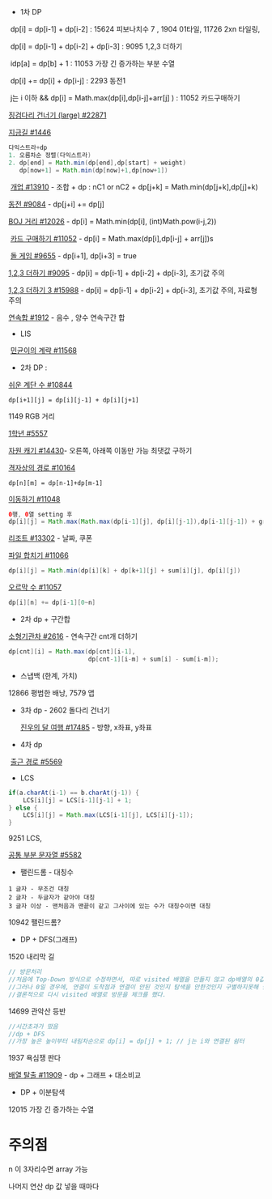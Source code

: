 * 1차 DP

​	dp[i] = dp[i-1] + dp[i-2]  :  15624 피보나치수 7 , 1904 01타일, 11726 2xn 타일링, 

​	dp[i] = dp[i-1] + dp[i-2] + dp[i-3] :   9095 1,2,3 더하기

​	idp[a] = dp[b] + 1 : 11053 가장 긴 증가하는 부분 수열

​	dp[i] += dp[i] + dp[i-j] : 2293 동전1

​	j는 i 이하 && dp[i] = Math.max(dp[i],dp[i-j]+arr[j] )  : 11052 카드구매하기

[	징검다리 건너기 (large) #22871](https://www.acmicpc.net/problem/22871)

[	지금길 #1446](https://www.acmicpc.net/problem/1446)	

```java
다익스트라+dp 
1. 오름차순 정렬(다익스트라)
2. dp[end] = Math.min(dp[end],dp[start] + weight)   
   dp[now+1] = Math.min(dp[now]+1,dp[now+1])
```

​	[개업 #13910](https://www.acmicpc.net/problem/13910) - 조합 + dp : nC1 or nC2  +  dp[j+k] = Math.min(dp[j+k],dp[j]+k)

[	동전 #9084](https://www.acmicpc.net/problem/9084) - dp[j+i] += dp[j]

[	BOJ 거리 #12026](https://www.acmicpc.net/problem/12026) - dp[i] = Math.min(dp[i], (int)Math.pow(i-j,2))

​	[카드 구매하기 #11052](https://www.acmicpc.net/problem/11052) - dp[i] = Math.max(dp[i],dp[i-j] + arr[j])s

​	[돌 게임 #9655](https://www.acmicpc.net/problem/9655) - dp[i+1], dp[i+3] = true

[1,2,3 더하기 #9095](https://www.acmicpc.net/problem/9095) - dp[i] = dp[i-1] + dp[i-2] + dp[i-3], 초기값 주의

[1,2,3 더하기 3 #15988](https://www.acmicpc.net/problem/15988) - dp[i] = dp[i-1] + dp[i-2] + dp[i-3], 초기값 주의, 자료형 주의

[연속합 #1912](https://www.acmicpc.net/problem/1912) - 음수 , 양수 연속구간 합



* LIS

​	[민균이의 계략 #11568](https://www.acmicpc.net/problem/11568)



* 2차 DP : 

[쉬운 계단 수 #10844](https://www.acmicpc.net/problem/10844) 

```
dp[i+1][j] = dp[i][j-1] + dp[i][j+1]
```

1149 RGB 거리

[1학년 #5557](https://www.acmicpc.net/problem/5557)

[자원 캐기 #14430](https://www.acmicpc.net/problem/14430)- 오른쪽, 아래쪽 이동만 가능 최댓값 구하기

[격자상의 경로 #10164](https://www.acmicpc.net/problem/10164) 

```
dp[n][m] = dp[n-1]+dp[m-1]
```

[이동하기 #11048](https://www.acmicpc.net/problem/11048)

```java
0행, 0열 setting 후
dp[i][j] = Math.max(Math.max(dp[i-1][j], dp[i][j-1]),dp[i-1][j-1]) + graph[i][j];
```

[리조트 #13302](https://www.acmicpc.net/problem/13302) - 날짜, 쿠폰

[파일 합치기 #11066](https://www.acmicpc.net/problem/11066) 

```java
dp[i][j] = Math.min(dp[i][k] + dp[k+1][j] + sum[i][j], dp[i][j])
```

[오르막 수 #11057](https://www.acmicpc.net/problem/11057) 

```java
dp[i][n] += dp[i-1][0~n]
```



* 2차 dp + 구간합

[소형기관차 #2616](https://www.acmicpc.net/problem/2616) - 연속구간 cnt개 더하기 

```java
dp[cnt][i] = Math.max(dp[cnt][i-1],
                      dp[cnt-1][i-m] + sum[i] - sum[i-m]);
```



* 스냅백 (한계, 가치)

12866 평범한 배낭, 7579 앱



* 3차 dp - 2602 돌다리 건너기

  [진우의 달 여행 #17485](https://www.acmicpc.net/problem/17485) - 방향, x좌표, y좌표

  

* 4차 dp

​	[출근 경로 #5569](https://www.acmicpc.net/problem/5569)



* LCS

```java
if(a.charAt(i-1) == b.charAt(j-1)) {
	LCS[i][j] = LCS[i-1][j-1] + 1;
} else {
	LCS[i][j] = Math.max(LCS[i-1][j], LCS[i][j-1]);
}
```

9251 LCS, 

[공통 부분 문자열 #5582](https://www.acmicpc.net/problem/5582)



* 팰린드롬 - 대칭수

```
1 글자 - 무조건 대칭
2 글자 - 두글자가 같아야 대칭
3 글자 이상 - 맨처음과 맨끝이 같고 그사이에 있는 수가 대칭수이면 대칭
```

10942 팰린드롬?



*  DP + DFS(그래프)

1520 내리막 길

```java
// 방문처리
//처음에 Top-Down 방식으로 수정하면서, 따로 visited 배열을 만들지 않고 dp배열의 0값을 미방문으로 인식하고 구현했다.
//그러나 0일 경우에, 연결이 도착점과 연결이 안된 것인지 탐색을 안한것인지 구별하지못해 탐색을 했음에도 도착점과 연결이 안된 경로를 재탐색하기 때문에 시간초과가 난다.
//결론적으로 다시 visited 배열로 방문을 체크를 했다.
```

14699 관악산 등반

```java
//시간초과가 떴음
//dp + DFS
//가장 높은 높이부터 내림차순으로 dp[i] = dp[j] + 1; // j는 i와 연결된 쉼터
```

1937 욕심쟁 판다

[배열 탈출 #11909](https://www.acmicpc.net/problem/11909) - dp + 그래프 + 대소비교

* DP + 이분탐색

12015 가장 긴 증가하는 수열



# 주의점

n 이 3자리수면 array 가능 

나머지 연산 dp 값 넣을 때마다

